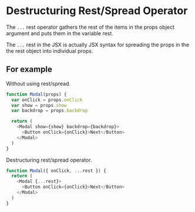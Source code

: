 # Destructuring Rest/Spread Operator

The `...` rest operator gathers the rest of the items in the props object argument and puts them in the variable rest.

The `...` rest in the JSX is actually JSX syntax for spreading the props in the the rest object into individual props.

## For example

Without using rest/spread.

```js
function Modal(props) {
  var onClick = props.onClick
  var show = props.show
  var backdrop = props.backdrop

  return (
    <Modal show={show} backdrop={backdrop}>
      <Button onClick={onClick}>Next</Button>
    </Modal>
  )
}
```

Destructuring rest/spread operator.

```js
function Modal({ onClick, ...rest }) {
  return (
    <Modal {...rest}>
      <Button onClick={onClick}>Next</Button>
    </Modal>
  )
}
```
